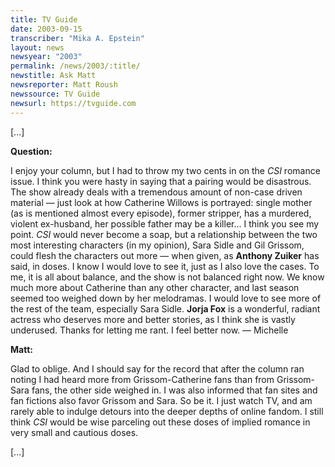 ```yaml
---
title: TV Guide
date: 2003-09-15
transcriber: "Mika A. Epstein"
layout: news
newsyear: "2003"
permalink: /news/2003/:title/
newstitle: Ask Matt
newsreporter: Matt Roush
newssource: TV Guide
newsurl: https://tvguide.com
---
```


[...]

**Question:**

I enjoy your column, but I had to throw my two cents in on the
*CSI* romance issue. I think you were hasty in saying that a pairing
would be disastrous. The show already deals with a tremendous amount of
non-case driven material &mdash; just look at how Catherine Willows is
portrayed: single mother (as is mentioned almost every episode), former
stripper, has a murdered, violent ex-husband, her possible father may be a
killer... I think you see my point. *CSI* would never become a soap,
but a relationship between the two most interesting characters (in my
opinion), Sara Sidle and Gil Grissom, could flesh the characters out more
&mdash; when given, as **Anthony Zuiker** has said, in doses. I know I
would love to see it, just as I also love the cases. To me, it is all about
balance, and the show is not balanced right now. We know much more about
Catherine than any other character, and last season seemed too weighed down
by her melodramas. I would love to see more of the rest of the team,
especially Sara Sidle. **Jorja Fox** is a wonderful, radiant actress who
deserves more and better stories, as I think she is vastly underused.
Thanks for letting me rant. I feel better now. &mdash; Michelle

**Matt:**

Glad to oblige. And I should say for the record that after the column
ran noting I had heard more from Grissom-Catherine fans than from
Grissom-Sara fans, the other side weighed in. I was also informed that fan
sites and fan fictions also favor Grissom and Sara. So be it. I just watch
TV, and am rarely able to indulge detours into the deeper depths of online
fandom. I still think *CSI* would be wise parceling out these doses of
implied romance in very small and cautious doses.

[...]
